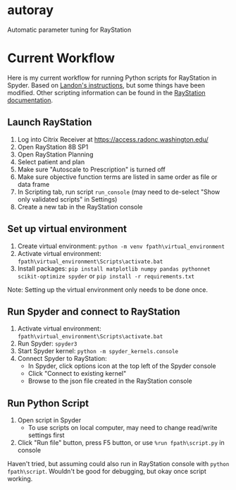 # autoray
Automatic parameter tuning for RayStation

# Current Workflow

Here is my current workflow for running Python scripts for RayStation in Spyder.
Based on [Landon's instructions](https://github.com/kels271828/autoray/blob/master/docs/Raystation%20Virtual%20Environment.docx), but some things have been modified.
Other scripting information can be found in the [RayStation documentation](https://github.com/kels271828/autoray/blob/master/docs/RSL-D-RS-8B-SG-EN-1.0-2018-12-20%20RayStation%208B%20Scripting%20Guideline.pdf).

## Launch RayStation
1. Log into Citrix Receiver at https://access.radonc.washington.edu/
2. Open RayStation 8B SP1
3. Open RayStation Planning
3. Select patient and plan
4. Make sure "Autoscale to Prescription" is turned off
5. Make sure objective function terms are listed in same order as file or data frame
4. In Scripting tab, run script `run_console` (may need to de-select "Show only validated scripts" in Settings)
5. Create a new tab in the RayStation console

## Set up virtual environment

1. Create virtual environment: ``python -m venv fpath\virtual_environment``
2. Activate virtual environment: ``fpath\virtual_environment\Scripts\activate.bat``
3. Install packages: ``pip install matplotlib numpy pandas pythonnet scikit-optimize spyder`` or ``pip install -r requirements.txt``

Note: Setting up the virtual environment only needs to be done once.

## Run Spyder and connect to RayStation
1. Activate virtual environment: ``fpath\virtual_environment\Scripts\activate.bat``
2. Run Spyder: ``spyder3``
3. Start Spyder kernel: ``python -m spyder_kernels.console``
4. Connect Spyder to RayStation:
    * In Spyder, click options icon at the top left of the Spyder console
    * Click "Connect to existing kernel"
    * Browse to the json file created in the RayStation console
    
## Run Python Script
1. Open script in Spyder
    * To use scripts on local computer, may need to change read/write settings first
2. Click "Run file" button, press F5 button, or use ``%run fpath\script.py`` in console

Haven't tried, but assuming could also run in RayStation console with ``python fpath\script``.
Wouldn't be good for debugging, but okay once script working.
